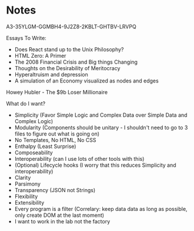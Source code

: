 # Notes

A3-35YLGM-GGMBH4-9J2Z8-2KBLT-GHTBV-LRVPQ

Essays To Write:
- Does React stand up to the Unix Philosophy?
- HTML Zero: A Primer
- The 2008 Financial Crisis and Big things Changing
- Thoughts on the Desirability of Meritocracy
- Hyperaltruism and depression
- A simulation of an Economy visualized as nodes and edges


Howey Hubler - The $9b Loser Millionaire


What do I want?
- Simplicity (Favor Simple Logic and Complex Data over Simple Data and Complex Logic)
- Modularity (Components should be unitary - I shouldn't need to go to 3 files to figure out what is going on)
- No Templates, No HTML, No CSS
- Enthalpy (Least Surprise)
- Composeability
- Interoperability (can I use lots of other tools with this)
- (Optional) Lifecycle hooks (I worry that this reduces Simplicity and interoperability)
- Clarity
- Parsimony
- Transparency (JSON not Strings)
- Flexibility
- Extensibility
- Every program is a filter (Correlary: keep data data as long as possible, only create DOM at the last moment)
- I want to work in the lab not the factory

